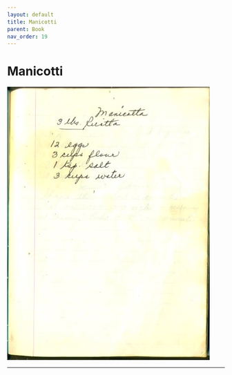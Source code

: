 ```yaml
---
layout: default
title: Manicotti
parent: Book
nav_order: 19
---
```


# Manicotti
![Manicotti](/recipe-images/pages/page-19.jpg)

---
